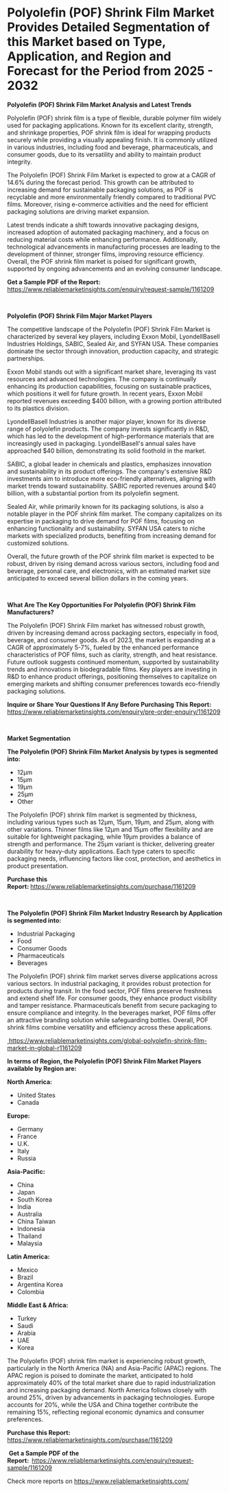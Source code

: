 <p><h1>Polyolefin (POF) Shrink Film Market Provides Detailed Segmentation of this Market based on Type, Application, and Region and Forecast for the Period from 2025 - 2032</h1></p><p><strong>Polyolefin (POF) Shrink Film Market Analysis and Latest Trends</strong></p>
<p><p>Polyolefin (POF) shrink film is a type of flexible, durable polymer film widely used for packaging applications. Known for its excellent clarity, strength, and shrinkage properties, POF shrink film is ideal for wrapping products securely while providing a visually appealing finish. It is commonly utilized in various industries, including food and beverage, pharmaceuticals, and consumer goods, due to its versatility and ability to maintain product integrity.</p><p>The Polyolefin (POF) Shrink Film Market is expected to grow at a CAGR of 14.6% during the forecast period. This growth can be attributed to increasing demand for sustainable packaging solutions, as POF is recyclable and more environmentally friendly compared to traditional PVC films. Moreover, rising e-commerce activities and the need for efficient packaging solutions are driving market expansion. </p><p>Latest trends indicate a shift towards innovative packaging designs, increased adoption of automated packaging machinery, and a focus on reducing material costs while enhancing performance. Additionally, technological advancements in manufacturing processes are leading to the development of thinner, stronger films, improving resource efficiency. Overall, the POF shrink film market is poised for significant growth, supported by ongoing advancements and an evolving consumer landscape.</p></p>
<p><strong>Get a Sample PDF of the Report:&nbsp;</strong> <a href="https://www.reliablemarketinsights.com/enquiry/request-sample/1161209?utm_campaign=1937&utm_medium=2&utm_source=Github&utm_content=ia&utm_term=01022025&utm_id=polyolefin-pof-shrink-film">https://www.reliablemarketinsights.com/enquiry/request-sample/1161209</a></p>
<p>&nbsp;</p>
<p><strong>Polyolefin (POF) Shrink Film Major Market Players</strong></p>
<p><p>The competitive landscape of the Polyolefin (POF) Shrink Film Market is characterized by several key players, including Exxon Mobil, LyondellBasell Industries Holdings, SABIC, Sealed Air, and SYFAN USA. These companies dominate the sector through innovation, production capacity, and strategic partnerships.</p><p>Exxon Mobil stands out with a significant market share, leveraging its vast resources and advanced technologies. The company is continually enhancing its production capabilities, focusing on sustainable practices, which positions it well for future growth. In recent years, Exxon Mobil reported revenues exceeding $400 billion, with a growing portion attributed to its plastics division.</p><p>LyondellBasell Industries is another major player, known for its diverse range of polyolefin products. The company invests significantly in R&D, which has led to the development of high-performance materials that are increasingly used in packaging. LyondellBasell's annual sales have approached $40 billion, demonstrating its solid foothold in the market.</p><p>SABIC, a global leader in chemicals and plastics, emphasizes innovation and sustainability in its product offerings. The company's extensive R&D investments aim to introduce more eco-friendly alternatives, aligning with market trends toward sustainability. SABIC reported revenues around $40 billion, with a substantial portion from its polyolefin segment.</p><p>Sealed Air, while primarily known for its packaging solutions, is also a notable player in the POF shrink film market. The company capitalizes on its expertise in packaging to drive demand for POF films, focusing on enhancing functionality and sustainability. SYFAN USA caters to niche markets with specialized products, benefiting from increasing demand for customized solutions.</p><p>Overall, the future growth of the POF shrink film market is expected to be robust, driven by rising demand across various sectors, including food and beverage, personal care, and electronics, with an estimated market size anticipated to exceed several billion dollars in the coming years.</p></p>
<p>&nbsp;</p>
<p><strong>What Are The Key Opportunities For Polyolefin (POF) Shrink Film Manufacturers?</strong></p>
<p><p>The Polyolefin (POF) Shrink Film market has witnessed robust growth, driven by increasing demand across packaging sectors, especially in food, beverage, and consumer goods. As of 2023, the market is expanding at a CAGR of approximately 5-7%, fueled by the enhanced performance characteristics of POF films, such as clarity, strength, and heat resistance. Future outlook suggests continued momentum, supported by sustainability trends and innovations in biodegradable films. Key players are investing in R&D to enhance product offerings, positioning themselves to capitalize on emerging markets and shifting consumer preferences towards eco-friendly packaging solutions.</p></p>
<p><strong>Inquire or Share Your Questions If Any Before Purchasing This Report:</strong> <a href="https://www.reliablemarketinsights.com/enquiry/pre-order-enquiry/1161209?utm_campaign=1937&utm_medium=2&utm_source=Github&utm_content=ia&utm_term=01022025&utm_id=polyolefin-pof-shrink-film">https://www.reliablemarketinsights.com/enquiry/pre-order-enquiry/1161209</a></p>
<p>&nbsp;</p>
<p><strong>Market Segmentation</strong></p>
<p><strong>The Polyolefin (POF) Shrink Film Market Analysis by types is segmented into:</strong></p>
<p><ul><li>12μm</li><li>15μm</li><li>19μm</li><li>25μm</li><li>Other</li></ul></p>
<p><p>The Polyolefin (POF) shrink film market is segmented by thickness, including various types such as 12μm, 15μm, 19μm, and 25μm, along with other variations. Thinner films like 12μm and 15μm offer flexibility and are suitable for lightweight packaging, while 19μm provides a balance of strength and performance. The 25μm variant is thicker, delivering greater durability for heavy-duty applications. Each type caters to specific packaging needs, influencing factors like cost, protection, and aesthetics in product presentation.</p></p>
<p><strong>Purchase this Report:&nbsp;</strong><a href="https://www.reliablemarketinsights.com/purchase/1161209?utm_campaign=1937&utm_medium=2&utm_source=Github&utm_content=ia&utm_term=01022025&utm_id=polyolefin-pof-shrink-film">https://www.reliablemarketinsights.com/purchase/1161209</a></p>
<p>&nbsp;</p>
<p><strong>The Polyolefin (POF) Shrink Film Market Industry Research by Application is segmented into:</strong></p>
<p><ul><li>Industrial Packaging</li><li>Food</li><li>Consumer Goods</li><li>Pharmaceuticals</li><li>Beverages</li></ul></p>
<p><p>The Polyolefin (POF) shrink film market serves diverse applications across various sectors. In industrial packaging, it provides robust protection for products during transit. In the food sector, POF films preserve freshness and extend shelf life. For consumer goods, they enhance product visibility and tamper resistance. Pharmaceuticals benefit from secure packaging to ensure compliance and integrity. In the beverages market, POF films offer an attractive branding solution while safeguarding bottles. Overall, POF shrink films combine versatility and efficiency across these applications.</p></p>
<p><a href="https://www.reliablemarketinsights.com/global-polyolefin-shrink-film-market-in-global-r1161209?utm_campaign=1937&utm_medium=2&utm_source=Github&utm_content=ia&utm_term=01022025&utm_id=polyolefin-pof-shrink-film">&nbsp;https://www.reliablemarketinsights.com/global-polyolefin-shrink-film-market-in-global-r1161209</a></p>
<p><strong>In terms of Region, the Polyolefin (POF) Shrink Film Market Players available by Region are:</strong></p>
<p>
    <p> <strong> North America: </strong>
        <ul>
            <li>United States</li>
            <li>Canada</li>
        </ul>
        </p> 
    <p> <strong> Europe: </strong>
        <ul>
            <li>Germany</li>
            <li>France</li>
            <li>U.K.</li>
            <li>Italy</li>
            <li>Russia</li>
        </ul>
        </p> 
    <p> <strong> Asia-Pacific: </strong>
        <ul>
            <li>China</li>
            <li>Japan</li>
            <li>South Korea</li>
            <li>India</li>
            <li>Australia</li>
            <li>China Taiwan</li>
            <li>Indonesia</li>
            <li>Thailand</li>
            <li>Malaysia</li>
        </ul>
        </p> 
    <p> <strong> Latin America: </strong>
        <ul>
            <li>Mexico</li>
            <li>Brazil</li>
            <li>Argentina Korea</li>
            <li>Colombia</li>
        </ul>
        </p> 
    <p> <strong> Middle East & Africa: </strong>
        <ul>
            <li>Turkey</li>
            <li>Saudi</li>
            <li>Arabia</li>
            <li>UAE</li>
            <li>Korea</li>
        </ul>
    </p>
    </p>
<p><p>The Polyolefin (POF) shrink film market is experiencing robust growth, particularly in the North America (NA) and Asia-Pacific (APAC) regions. The APAC region is poised to dominate the market, anticipated to hold approximately 40% of the total market share due to rapid industrialization and increasing packaging demand. North America follows closely with around 25%, driven by advancements in packaging technologies. Europe accounts for 20%, while the USA and China together contribute the remaining 15%, reflecting regional economic dynamics and consumer preferences.</p></p>
<p><strong>Purchase this Report: </strong><a href="https://www.reliablemarketinsights.com/purchase/1161209?utm_campaign=1937&utm_medium=2&utm_source=Github&utm_content=ia&utm_term=01022025&utm_id=polyolefin-pof-shrink-film">https://www.reliablemarketinsights.com/purchase/1161209</a></p>
<p>&nbsp;<strong>Get a Sample PDF of the Report:&nbsp;&nbsp;</strong><a href="https://www.reliablemarketinsights.com/enquiry/request-sample/1161209?utm_campaign=1937&utm_medium=2&utm_source=Github&utm_content=ia&utm_term=01022025&utm_id=polyolefin-pof-shrink-film">https://www.reliablemarketinsights.com/enquiry/request-sample/1161209</a></p>
<p><strong></strong></p>
<p>Check more reports on <a href="https://www.reliablemarketinsights.com/?utm_campaign=1937&utm_medium=2&utm_source=Github&utm_content=ia&utm_term=01022025&utm_id=polyolefin-pof-shrink-film">https://www.reliablemarketinsights.com/</a></p>